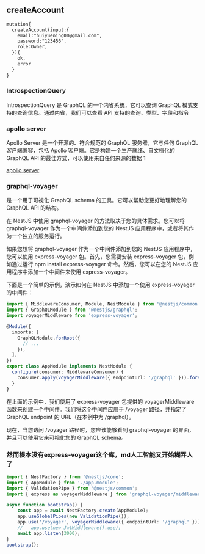 ## createAccount

```txt
mutation{
  createAccount(input:{
    email:"huiyuening00@gmail.com",
    password:"123456",
    role:Owner,
  }){
    ok,
    error
  }
}
```

### IntrospectionQuery

IntrospectionQuery 是 GraphQL 的一个内省系统，它可以查询 GraphQL 模式支持的查询信息。通过内省，我们可以查看 API 支持的查询、类型、字段和指令

### apollo server

Apollo Server 是一个开源的、符合规范的 GraphQL 服务器，它与任何 GraphQL 客户端兼容，包括 Apollo 客户端。它是构建一个生产就绪、自文档化的 GraphQL API 的最佳方式，可以使用来自任何来源的数据 1

[apollo server](https://www.apollographql.com/docs/apollo-server/)


### graphql-voyager

是一个用于可视化 GraphQL schema 的工具。它可以帮助您更好地理解您的 GraphQL API 的结构。

在 NestJS 中使用 graphql-voyager 的方法取决于您的具体需求。您可以将 graphql-voyager 作为一个中间件添加到您的 NestJS 应用程序中，或者将其作为一个独立的服务运行。

如果您想将 graphql-voyager 作为一个中间件添加到您的 NestJS 应用程序中，您可以使用 express-voyager 包。首先，您需要安装 express-voyager 包，例如通过运行 npm install express-voyager 命令。然后，您可以在您的 NestJS 应用程序中添加一个中间件来使用 express-voyager。

下面是一个简单的示例，演示如何在 NestJS 中添加一个使用 express-voyager 的中间件：

```ts
import { MiddlewareConsumer, Module, NestModule } from '@nestjs/common';
import { GraphQLModule } from '@nestjs/graphql';
import voyagerMiddleware from 'express-voyager';

@Module({
  imports: [
    GraphQLModule.forRoot({
      // ...
    }),
  ],
})
export class AppModule implements NestModule {
  configure(consumer: MiddlewareConsumer) {
    consumer.apply(voyagerMiddleware({ endpointUrl: '/graphql' })).forRoutes('/voyager');
  }
}
```
在上面的示例中，我们使用了 express-voyager 包提供的 voyagerMiddleware 函数来创建一个中间件。我们将这个中间件应用于 /voyager 路径，并指定了 GraphQL endpoint 的 URL（在本例中为 /graphql）。

现在，当您访问 /voyager 路径时，您应该能够看到 graphql-voyager 的界面，并且可以使用它来可视化您的 GraphQL schema。

### 然而根本没有express-voyager这个库，md人工智能又开始糊弄人了

```ts
import { NestFactory } from '@nestjs/core';
import { AppModule } from './app.module';
import { ValidationPipe } from '@nestjs/common';
import { express as voyagerMiddleware } from 'graphql-voyager/middleware';

async function bootstrap() {
    const app = await NestFactory.create(AppModule);
    app.useGlobalPipes(new ValidationPipe());
    app.use('/voyager', voyagerMiddleware({ endpointUrl: '/graphql' }));
    //   app.use(new JwtMiddleware().use);
    await app.listen(3000);
}
bootstrap();

```


